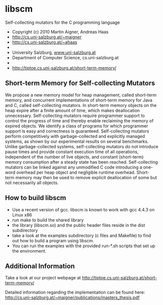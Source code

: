 libscm
======

Self-collecting mutators for the C programming language
 * Copyright (c) 2010 Martin Aigner, Andreas Haas
 * <http://cs.uni-salzburg.at/~maigner>
 * <http://cs.uni-salzburg.at/~ahaas>
 *
 * University Salzburg, www.uni-salzburg.at
 * Department of Computer Science, cs.uni-salzburg.at
 *
 * <http://tiptoe.cs.uni-salzburg.at/short-term-memory/>


Short-term Memory for Self-collecting Mutators
-----------------------------------------------
We propose a new memory model for heap management, called short-term
memory, and concurrent implementations of short-term memory for Java
and C, called self-collecting mutators.  In short-term memory objects
on the heap expire after a finite amount of time, which makes
deallocation unnecessary.  Self-collecting mutators require programmer
support to control the progress of time and thereby enable reclaiming
the memory of expired objects.  We identify a class of programs for
which programmer support is easy and correctness is guaranteed.
Self-collecting mutators perform competitively with garbage-collected
and explicitly managed systems, as shown by our experimental results
on several benchmarks.  Unlike garbage-collected systems,
self-collecting mutators do not introduce pause times and provide
constant execution time of all operations, independent of the number
of live objects, and constant (short-term) memory consumption after a
steady state has been reached.  Self-collecting mutators can be linked
against any unmodified C code introducing a one-word overhead per heap
object and negligible runtime overhead.  Short-term memory may then be
used to remove explicit deallocation of some but not necessarily all
objects.


How to build libscm
--------------------
* Use a recent version of gcc. libscm is known to work with gcc 4.4.3
  on Linux x86
* run make to build the shared library
* the library (libscm.so) and the public header files reside in the dist 
  subdirectory
* take a look at the examples subdirectory (c files and Makefile)
  to find out how to build a program using libscm.
* You can run the examples with the provided run-\*.sh scripts that set up the
  environment.


Additional Information
-----------------------
Take a look at our project webpage at
<http://tiptoe.cs.uni-salzburg.at/short-term-memory/>

Detailed information regarding the implementation can be found here: 
<http://cs.uni-salzburg.at/~maigner/publications/masters_thesis.pdf>

